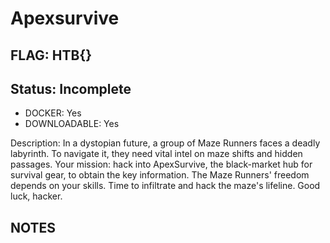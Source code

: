 # Apexsurvive

## FLAG: HTB{}

## Status: Incomplete

+ DOCKER: Yes
+ DOWNLOADABLE: Yes

Description: In a dystopian future, a group of Maze Runners faces a deadly labyrinth. To navigate it, they need vital intel on maze shifts and hidden passages. Your mission: hack into ApexSurvive, the black-market hub for survival gear, to obtain the key information. The Maze Runners' freedom depends on your skills. Time to infiltrate and hack the maze's lifeline. Good luck, hacker.


## NOTES
